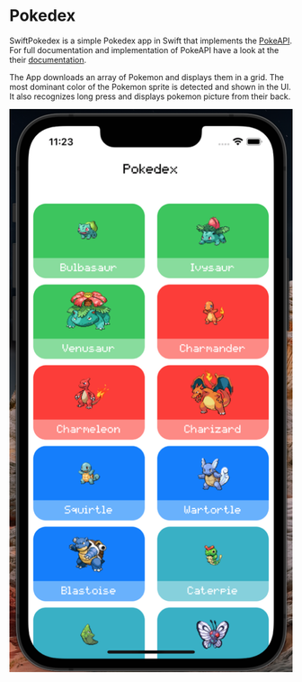# Pokedex 

SwiftPokedex is a simple Pokedex app in Swift that implements the [PokeAPI](https://pokeapi.co). For full documentation and implementation of PokeAPI have a look at the their [documentation](https://pokeapi.co/docs/v2). 


The App downloads an array of Pokemon and displays them in a grid. The most dominant color of the Pokemon sprite is detected and shown in the UI. 
It also recognizes long press and displays pokemon picture from their back.


![pokdex1](https://github.com/Hepsiburada-mobil-iOS-Bootcamp/HW4_TubaYildiz/blob/main/ScreenShot/MainView.png)
